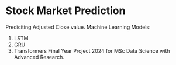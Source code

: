 # Stock Market Prediction
Prediciting Adjusted Close value.
Machine Learning Models:
1. LSTM
2. GRU
3. Transformers
Final Year Project 2024 for MSc Data Science with Advanced Research.
